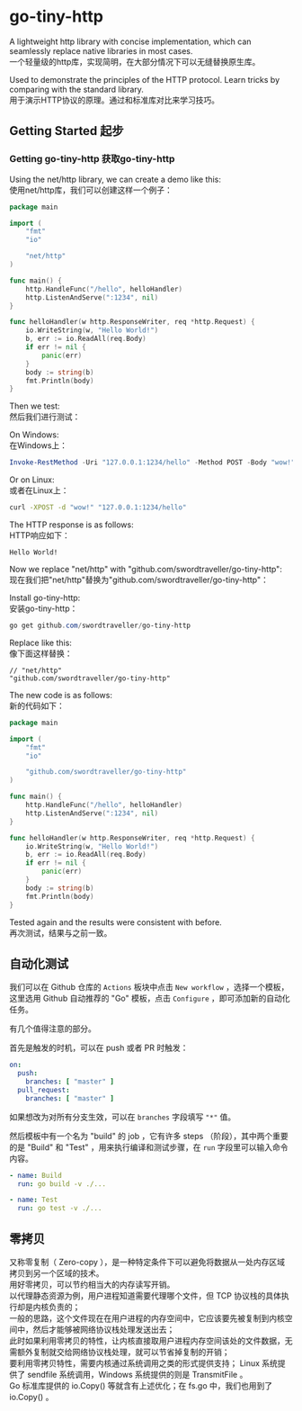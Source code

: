 # go-tiny-http

A lightweight http library with concise implementation, which can seamlessly replace native libraries in most cases.  
一个轻量级的http库，实现简明，在大部分情况下可以无缝替换原生库。  

Used to demonstrate the principles of the HTTP protocol. Learn tricks by comparing with the standard library.  
用于演示HTTP协议的原理。通过和标准库对比来学习技巧。  

## Getting Started 起步

### Getting go-tiny-http 获取go-tiny-http

Using the net/http library, we can create a demo like this:  
使用net/http库，我们可以创建这样一个例子：  

```go
package main

import (
	"fmt"
	"io"

	"net/http"
)

func main() {
	http.HandleFunc("/hello", helloHandler)
	http.ListenAndServe(":1234", nil)
}

func helloHandler(w http.ResponseWriter, req *http.Request) {
	io.WriteString(w, "Hello World!")
	b, err := io.ReadAll(req.Body)
	if err != nil {
		panic(err)
	}
	body := string(b)
	fmt.Println(body)
}
```

Then we test:  
然后我们进行测试：  

On Windows:  
在Windows上：  

```powershell
Invoke-RestMethod -Uri "127.0.0.1:1234/hello" -Method POST -Body "wow!"
```

Or on Linux:  
或者在Linux上：  

```bash
curl -XPOST -d "wow!" "127.0.0.1:1234/hello"
```

The HTTP response is as follows:  
HTTP响应如下：  
```
Hello World!
```

Now we replace "net/http" with "github.com/swordtraveller/go-tiny-http":  
现在我们把"net/http"替换为"github.com/swordtraveller/go-tiny-http"：  

Install go-tiny-http:  
安装go-tiny-http：  

```powershell
go get github.com/swordtraveller/go-tiny-http
```

Replace like this:  
像下面这样替换：  
```
// "net/http"
"github.com/swordtraveller/go-tiny-http"
```

The new code is as follows:  
新的代码如下：  
```go
package main

import (
	"fmt"
	"io"

	"github.com/swordtraveller/go-tiny-http"
)

func main() {
	http.HandleFunc("/hello", helloHandler)
	http.ListenAndServe(":1234", nil)
}

func helloHandler(w http.ResponseWriter, req *http.Request) {
	io.WriteString(w, "Hello World!")
	b, err := io.ReadAll(req.Body)
	if err != nil {
		panic(err)
	}
	body := string(b)
	fmt.Println(body)
}

```

Tested again and the results were consistent with before.  
再次测试，结果与之前一致。  

## 自动化测试

我们可以在 Github 仓库的 `Actions` 板块中点击 `New workflow` ，选择一个模板，这里选用 Github 自动推荐的 "Go" 模板，点击 `Configure` ，即可添加新的自动化任务。

有几个值得注意的部分。  

首先是触发的时机，可以在 push 或者 PR 时触发：  

```yaml
on:
  push:
    branches: [ "master" ]
  pull_request:
    branches: [ "master" ]
```

如果想改为对所有分支生效，可以在 `branches` 字段填写 `"*"` 值。   

然后模板中有一个名为 "build" 的 job ，它有许多 steps （阶段），其中两个重要的是 "Build" 和 "Test" ，用来执行编译和测试步骤，在 `run` 字段里可以输入命令内容。  

```yaml
- name: Build
  run: go build -v ./...

- name: Test
  run: go test -v ./...
```

## 零拷贝

又称零复制（ Zero-copy ），是一种特定条件下可以避免将数据从一处内存区域拷贝到另一个区域的技术。  
用好零拷贝，可以节约相当大的内存读写开销。  
以代理静态资源为例，用户进程知道需要代理哪个文件，但 TCP 协议栈的具体执行却是内核负责的；  
一般的思路，这个文件现在在用户进程的内存空间中，它应该要先被复制到内核空间中，然后才能够被网络协议栈处理发送出去；  
此时如果利用零拷贝的特性，让内核直接取用户进程内存空间该处的文件数据，无需额外复制就交给网络协议栈处理，就可以节省掉复制的开销；  
要利用零拷贝特性，需要内核通过系统调用之类的形式提供支持； Linux 系统提供了 sendfile 系统调用，Windows 系统提供的则是 TransmitFile 。  
Go 标准库提供的 io.Copy() 等就含有上述优化；在 fs.go 中，我们也用到了 io.Copy() 。  